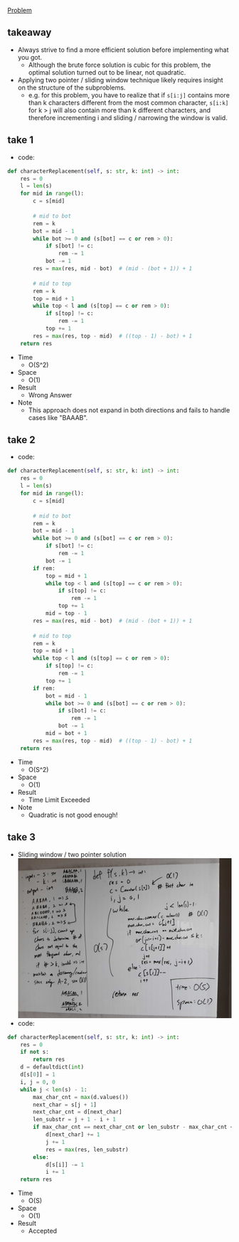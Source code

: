 [Problem](https://leetcode.com/problems/longest-repeating-character-replacement/)

## takeaway
- Always strive to find a more efficient solution before implementing what you
  got.
    - Although the brute force solution is cubic for this problem, the optimal
      solution turned out to be linear, not quadratic.
- Applying two pointer / sliding window technique likely requires insight on
  the structure of the subproblems.
    - e.g. for this problem, you have to realize that if `s[i:j]` contains more
      than k characters different from the most common character, `s[i:k]` for
      k > j will also contain more than k different characters, and therefore
      incrementing i and sliding / narrowing the window is valid.

## take 1
- code:
```python
def characterReplacement(self, s: str, k: int) -> int:
    res = 0
    l = len(s)
    for mid in range(l):
        c = s[mid]

        # mid to bot
        rem = k
        bot = mid - 1
        while bot >= 0 and (s[bot] == c or rem > 0):
            if s[bot] != c:
                rem -= 1
            bot -= 1
        res = max(res, mid - bot)  # (mid - (bot + 1)) + 1

        # mid to top
        rem = k
        top = mid + 1
        while top < l and (s[top] == c or rem > 0):
            if s[top] != c:
                rem -= 1
            top += 1
        res = max(res, top - mid)  # ((top - 1) - bot) + 1
    return res
```
- Time
    - O(S^2)
- Space
    - O(1)
- Result
    - Wrong Answer
- Note
    - This approach does not expand in both directions and fails to handle
      cases like "BAAAB".

## take 2
- code:
```python
def characterReplacement(self, s: str, k: int) -> int:
    res = 0
    l = len(s)
    for mid in range(l):
        c = s[mid]

        # mid to bot
        rem = k
        bot = mid - 1
        while bot >= 0 and (s[bot] == c or rem > 0):
            if s[bot] != c:
                rem -= 1
            bot -= 1
        if rem:
            top = mid + 1
            while top < l and (s[top] == c or rem > 0):
                if s[top] != c:
                    rem -= 1
                top += 1
            mid = top - 1
        res = max(res, mid - bot)  # (mid - (bot + 1)) + 1

        # mid to top
        rem = k
        top = mid + 1
        while top < l and (s[top] == c or rem > 0):
            if s[top] != c:
                rem -= 1
            top += 1
        if rem:
            bot = mid - 1
            while bot >= 0 and (s[bot] == c or rem > 0):
                if s[bot] != c:
                    rem -= 1
                bot -= 1
            mid = bot + 1
        res = max(res, top - mid)  # ((top - 1) - bot) + 1
    return res
```
- Time
    - O(S^2)
- Space
    - O(1)
- Result
    - Time Limit Exceeded
- Note
    - Quadratic is not good enough!

## take 3
- Sliding window / two pointer solution
![](img-1.jpg)
- code:
```python
def characterReplacement(self, s: str, k: int) -> int:
    res = 0
    if not s:
        return res
    d = defaultdict(int)
    d[s[0]] = 1
    i, j = 0, 0
    while j < len(s) - 1:
        max_char_cnt = max(d.values())
        next_char = s[j + 1]
        next_char_cnt = d[next_char]
        len_substr = j + 1 - i + 1
        if max_char_cnt == next_char_cnt or len_substr - max_char_cnt <= k:
            d[next_char] += 1
            j += 1
            res = max(res, len_substr)
        else:
            d[s[i]] -= 1
            i += 1
    return res
```
- Time
    - O(S)
- Space
    - O(1)
- Result
    - Accepted

